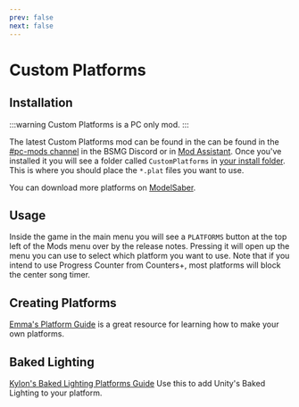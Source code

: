 ```yaml
---
prev: false
next: false
---
```


# Custom Platforms

## Installation

:::warning
Custom Platforms is a PC only mod.
:::

The latest Custom Platforms mod can be found in the can be found in the [#pc-mods channel](https://discord.gg/beatsabermods)
in the BSMG Discord or in [Mod Assistant](https://github.com/Assistant/ModAssistant). Once you've installed it you will
see a folder called `CustomPlatforms` in [your install folder](/faq/install-folder.md). This is where you should place
the `*.plat` files you want to use.

You can download more platforms on [ModelSaber](https://modelsaber.com/Platforms/).

## Usage

Inside the game in the main menu you will see a `PLATFORMS` button at the top left of the Mods menu over by the release notes.
Pressing it will open up the menu you can use to select which platform you want to use. Note that if you intend to use
Progress Counter from Counters+, most platforms will block the center song timer.

## Creating Platforms

[Emma's Platform Guide](./platforms-guide.md) is a great resource for learning how to make your own platforms.

## Baked Lighting

[Kylon's Baked Lighting Platforms Guide](./baked-lighting-platforms-guide.md)
Use this to add Unity's Baked Lighting to your platform.
